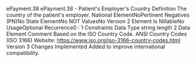 

ePayment.38
ePayment.38 - Patient's Employer's Country
Definition
The country of the patient's employer.
National ElementNoPertinent Negatives (PN)No
State ElementNo
NOT ValuesNo
Version 2 Element
Is NillableNo
UsageOptional
Recurrence0 : 1
Constraints
Data Type
string
length
2
Data Element Comment
Based on the ISO Country Code.
ANSI Country Codes (ISO 3166) Website: https://www.iso.org/iso-3166-country-codes.html
Version 3 Changes Implemented
Added to improve international compatibility.